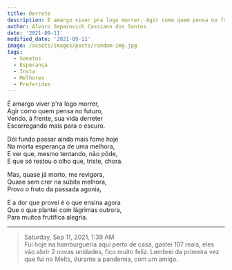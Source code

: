 ```yaml
---
title: Derrete
description: É amargo viver pra logo morrer, Agir como quem pensa no futuro...
author: Alvaro Separovich Cassiano dos Santos
date: '2021-09-11'
modified_date: '2021-09-11'
image: /assets/images/posts/random-img.jpg
tags:
  - Sonetos
  - Esperança
  - Insta
  - Melhores
  - Preferidos
---    
```

É amargo viver p'ra logo morrer,    
Agir como quem pensa no futuro,    
Vendo, à frente, sua vida derreter    
Escorregando mais para o escuro.    
    
Dói fundo passar ainda mais fome hoje    
Na morta esperança de uma melhora,    
E ver que, mesmo tentando, não pôde,    
E que só restou o olho que, triste, chora.    
    
Mas, quase já morto, me revigora,    
Quase sem crer na súbita melhora,    
Provo o fruto da passada agonia,    
    
E a dor que provei é o que ensina agora    
Que o que plantei com lágrimas outrora,    
Para muitos frutifica alegria.              

______

> Saturday, Sep 11, 2021, 1:39 AM    
> Fui hoje na hamburgueria aqui perto de casa, gastei 107 reais, eles vão abrir 2 novas unidades, fico muito feliz. Lembrei da primeira vez que fui no Melts, durante a pandemia, com um amigo.